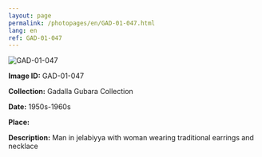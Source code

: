 ```yaml
---
layout: page
permalink: /photopages/en/GAD-01-047.html
lang: en
ref: GAD-01-047
---
```


![GAD-01-047](/smallimages/GAD-01-047-600.jpg)

**Image ID:** GAD-01-047

**Collection:** Gadalla Gubara Collection

**Date:** 1950s-1960s

**Place:** 

**Description:** Man in jelabiyya with woman wearing traditional earrings and necklace
